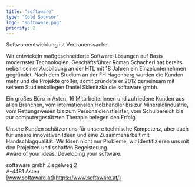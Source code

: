 ```yaml
---
title: "softaware"
type: "Gold Sponsor"
logo: "softaware.png"
priority: 2
---
```


Softwareentwicklung ist Vertrauenssache.
 
Wir entwickeln maßgeschneiderte Software-Lösungen auf Basis modernster Technologien. Geschäftsführer Roman Schacherl hat bereits neben seiner Ausbildung an der HTL mit 18 Jahren ein Einzelunternehmen gegründet. Nach dem Studium an der FH Hagenberg wurden die Kunden mehr und die Projekte größer, somit gründete er 2012 gemeinsam mit seinem Studienkollegen Daniel Sklenitzka die softaware gmbh.
 
Ein großes Büro in Asten, 16 MitarbeiterInnen und zufriedene Kunden aus allen Branchen, vom internationalen Holzhändler bis zur Mineralölindustrie, vom Rettungswesen bis zum Personaldienstleister, vom Schulbereich bis zur computergestützten Therapie belegen den Erfolg.
 
Unsere Kunden schätzen uns für unsere technische Kompetenz, aber auch für unsere innovativen Ideen und eine Zusammenarbeit mit Handschlagqualität. Wir lösen nicht nur Probleme, wir identifizieren uns mit den Projekten und schaffen Begeisterung.<br/>
Aware of your ideas. Developing your software.

softaware gmbh 
Ziegelweg 2  
A-4481 Asten  
[www.softaware.at](https://www.softaware.at/)
